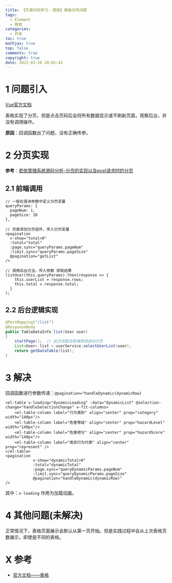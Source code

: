 ```yaml
---
title: 【开源代码学习--若依】表格分页问题
tags:
  - Element
  - 若依
categories:
  - 开发
toc: true
mathjax: true
top: false
comments: true
copyright: true
date: 2022-03-26 20:01:43
---
```


# 1 问题引入

[Vue官方文档](https://cn.vuejs.org/)

表格实现了分页，但是点击页码后会将所有数据显示或不刷新页面，观察后台，并没有调用操作。

**原因**：回调函数出了问题，没有正确传参。

# 2 分页实现

**参考**：[若依管理系统源码分析-分页的实现以及post请求时的分页](https://blog.csdn.net/BADAO_LIUMANG_QIZHI/article/details/108017635)

## 2.1 前端调用

```vue
// 一般在查询参数中定义分页变量
queryParams: {
  pageNum: 1,
  pageSize: 10
},
 
// 页面添加分页组件，传入分页变量
<pagination
  v-show="total>0"
  :total="total"
  :page.sync="queryParams.pageNum"
  :limit.sync="queryParams.pageSize"
  @pagination="getList"
/>
 
// 调用后台方法，传入参数 获取结果
listUser(this.queryParams).then(response => {
    this.userList = response.rows;
    this.total = response.total;
  }
);
```

## 2.2 后台逻辑实现

```java
@PostMapping("/list")
@ResponseBody
public TableDataInfo list(User user)
{
    startPage();  // 此方法配合前端完成自动分页
    List<User> list = userService.selectUserList(user);
    return getDataTable(list);
}
```

# 3 解决

回调函数进行参数传递：`@pagination="handleDynamic(dynamicRow)` 

```vue
<el-table v-loading="dynamicLoading" :data="dynamicList" @selection-change="handleSelectionChange" v-fit-columns>
    <el-table-column label="行为类别" align="center" prop="category" width="140px"/>
    <el-table-column label="危害等级" align="center" prop="hazardLevel" width="140px"/>
    <el-table-column label="危害得分" align="center" prop="hazardScore" width="140px"/>
    <el-table-column label="类目行为代表" align="center" prop="represent" />
</el-table>
<pagination
            v-show="dynamicTotal>0"
            :total="dynamicTotal"
            :page.sync="queryDynamicParams.pageNum"
            :limit.sync="queryDynamicParams.pageSize"
            @pagination="handleDynamic(dynamicRow)"
/>
```

其中：`v-loading` 作用为加载动画。

# 4 其他问题(未解决)

正常情况下，表格页面展示会默认从第一页开始。但是实践过程中会从上次表格页数展示，即使是不同的表格。

# X 参考

* [官方文档——表格](https://element.eleme.cn/#/zh-CN/component/table)
